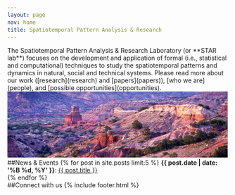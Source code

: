 ```yaml
---
layout: page
nav: home
title: Spatiotemporal Pattern Analysis & Research
---
```


<div class="row">
<div class="col-md-7 lead" markdown="2">
The Spatiotemporal Pattern Analysis & Research Laboratory (or **STAR lab**)
focuses on the development and application of formal (i.e., statistical and
computational) techniques to study the spatiotemporal patterns and dynamics
in natural, social and technical systems. Please read more about our work
([research](research) and [papers](papers)), [who we
are](people), and [possible opportunities](opportunities).  

</div>

<div class="col-md-5" markdown="1">
<div> <img class="img-responsive" src="/resources/showroom/lighthouse.jpg" width="501"
height="150" title="test"> </div>
</div>

</div>

<div class="row">
<div class="col-md-7 " markdown="1">
##News & Events
 {% for post in site.posts limit:5 %}
  <b>{{ post.date | date: '%B %d, %Y' }}</b>: <a href="{{ post.url }}">{{ post.title }}</a><br />
  {% endfor %}
</div>

<div class="col-md-5" markdown="1">
##Connect with us 
{% include footer.html %}
</div>

</div>



<!-- image carousel test -->
<!--
<div class="row">
<div class="col-md-2"> </div>
<div class="col-md-5">
 <div class="showroom">
<div> <img class="img-responsive" src="/resources/showroom/twitter.png"
width="600" height="400"> </div>
<div><img class="img-responsive" src="/resources/showroom/trees.png"
width="600" height="400"></div>
<div><img class="img-responsive" src="/resources/showroom/geography.png"
width="600" height="400"></div>
  </div>
</div>
<div class="col-md-2"></div>
</div>
<script type="text/javascript">
$(document).ready(function(){
  $('.showroom').slick({
        dots: true,
	autoplay:true,
	speed:500
  });
});
</script>
-->

<!--
<div class="pure-u-1-2 graphlet d3"></div>
<script src="/resources/js/index-graph.js"></script>
-->
